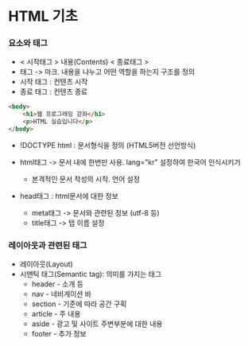 # HTML 기초

### 요소와 태그

-   < 시작태그 > 내용(Contents) < 종료태그 >
-   태그 -> 마크. 내용을 나누고 어떤 역할을 하는지 구조를 정의
-   시작 태그 : 컨텐츠 시작
-   종료 태그 : 컨텐츠 종료

```html
<body>
    <h1>웹 프로그래밍 강좌</h1>
    <p>HTML 실습입니다</p>
</body>
```

-   !DOCTYPE html : 문서형식을 정의 (HTML5버전 선언방식)
-   html태그 -> 문서 내에 한번만 사용. lang="kr" 설정하여 한국어 인식시키기

    -   본격적인 문서 작성의 시작. 언어 설정

-   head태그 : html문서에 대한 정보
    -   meta태그 -> 문서와 관련된 정보 (utf-8 등)
    -   title태그 -> 탭 이름 설정

### 레이아웃과 관련된 태그

-   레이아웃(Layout)
-   시맨틱 태그(Semantic tag): 의미를 가지는 태그
    -   header - 소개 등
    -   nav - 네비게이션 바
    -   section - 기준에 따라 공간 구획
    -   article - 주 내용
    -   aside - 광고 및 사이트 주변부분에 대한 내용
    -   footer - 추가 정보
